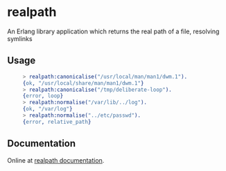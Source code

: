 realpath
========

An Erlang library application which returns the real path of a file,
resolving symlinks

Usage
-----

```erlang
     > realpath:canonicalise("/usr/local/man/man1/dwm.1").
     {ok, "/usr/local/share/man/man1/dwm.1"}
     > realpath:canonicalise("/tmp/deliberate-loop").
     {error, loop}
     > realpath:normalise("/var/lib/../log").
     {ok, "/var/log"}
     > realpath:normalise("../etc/passwd").
     {error, relative_path}
```

Documentation
-------------

Online at [realpath documentation](https://hexdocs.pm/realpath).
